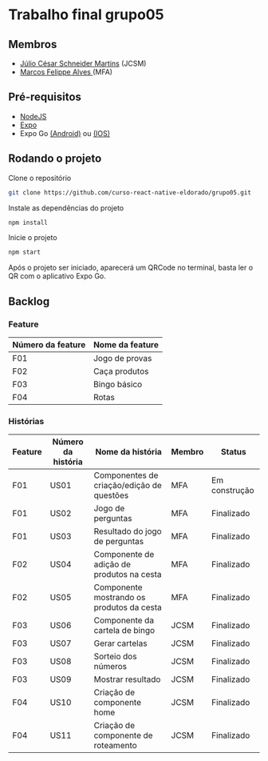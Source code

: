 # Trabalho final grupo05

## Membros

* [Júlio César Schneider Martins](https://github.com/jschneiderm98) (JCSM)
* [Marcos Felippe Alves ](https://github.com/mfelippe) (MFA)

## Pré-requisitos

* [NodeJS](https://nodejs.org/en/)
* [Expo](https://docs.expo.dev/)
* Expo Go [(Android)](https://play.google.com/store/apps/details?id=host.exp.exponent&hl=pt_BR&gl=US) ou [(IOS)](https://apps.apple.com/br/app/expo-go/id982107779)

## Rodando o projeto

Clone o repositório

```bash
git clone https://github.com/curso-react-native-eldorado/grupo05.git
```

Instale as dependências do projeto

```bash
npm install
```

Inicie o projeto

```bash
npm start
```

Após o projeto ser iniciado, aparecerá um QRCode no terminal, basta ler o QR com o aplicativo Expo Go.

## Backlog

### Feature 

| Número da feature | Nome da feature |
| - | - |
| F01 | Jogo de provas |
| F02 | Caça produtos |
| F03 | Bingo básico |
| F04 | Rotas |

### Histórias

| Feature | Número da história | Nome da história | Membro | Status |
| - | - | - | - | - |
| F01 | US01 | Componentes de criação/edição de questões | MFA | Em construção|
| F01 | US02 | Jogo de perguntas |  MFA | Finalizado |
| F01 | US03 | Resultado do jogo de perguntas |  MFA | Finalizado |
| F02 | US04 | Componente de adição de produtos na cesta |  MFA | Finalizado|
| F02 | US05 | Componente mostrando os produtos da cesta |  MFA | Finalizado |
| F03 | US06 | Componente da cartela de bingo | JCSM | Finalizado |
| F03 | US07 | Gerar cartelas | JCSM | Finalizado |
| F03 | US08 | Sorteio dos números | JCSM | Finalizado |
| F03 | US09 | Mostrar resultado | JCSM | Finalizado |
| F04 | US10 | Criação de componente home | JCSM | Finalizado |
| F04 | US11 | Criação de componente de roteamento | JCSM | Finalizado |
